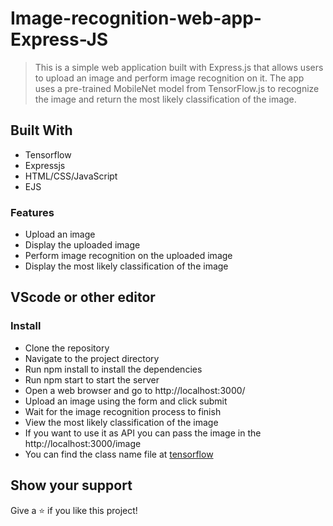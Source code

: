 ﻿# Image-recognition-web-app-Express-JS

> This is a simple web application built with Express.js that allows users to upload an image and perform image recognition on it. 
The app uses a pre-trained MobileNet model from TensorFlow.js to recognize the image and return the most likely classification of the image.


## Built With

- Tensorflow
- Expressjs
- HTML/CSS/JavaScript
- EJS

### Features
- Upload an image
- Display the uploaded image
- Perform image recognition on the uploaded image
- Display the most likely classification of the image

## VScode or other editor

### Install
- Clone the repository
- Navigate to the project directory
- Run npm install to install the dependencies
- Run npm start to start the server
- Open a web browser and go to http://localhost:3000/
- Upload an image using the form and click submit
- Wait for the image recognition process to finish
- View the most likely classification of the image
- If you want to use it as API you can pass the image in the http://localhost:3000/image
- You can find the class name file at [tensorflow](https://github.com/tensorflow/tfjs-models/tree/master/mobilenet)



## Show your support

Give a ⭐️ if you like this project!




